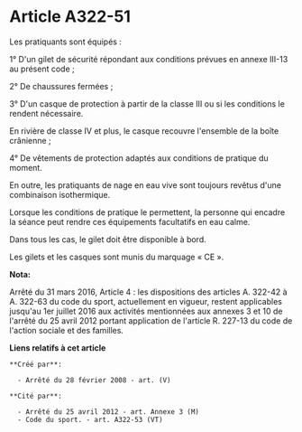 # Article A322-51

Les pratiquants sont équipés :

1° D'un gilet de sécurité répondant aux conditions prévues en annexe III-13 au présent code ;

2° De chaussures fermées ;

3° D'un casque de protection à partir de la classe III ou si les conditions le rendent nécessaire.

En rivière de classe IV et plus, le casque recouvre l'ensemble de la boîte crânienne ;

4° De vêtements de protection adaptés aux conditions de pratique du moment.

En outre, les pratiquants de nage en eau vive sont toujours revêtus d'une combinaison isothermique.

Lorsque les conditions de pratique le permettent, la personne qui encadre la séance peut rendre ces équipements facultatifs
en eau calme.

Dans tous les cas, le gilet doit être disponible à bord.

Les gilets et les casques sont munis du marquage « CE ».

**Nota:**

Arrêté du 31 mars 2016, Article 4 :  les dispositions des articles A. 322-42 à A. 322-63 du code du sport, actuellement en
vigueur, restent applicables jusqu'au 1er juillet 2016 aux activités mentionnées aux annexes 3 et 10 de l'arrêté du 25 avril
2012 portant application de l'article R. 227-13 du code de l'action sociale et des familles.

**Liens relatifs à cet article**

	**Créé par**:

	  - Arrêté du 28 février 2008 - art. (V)

	**Cité par**:

	  - Arrêté du 25 avril 2012 - art. Annexe 3 (M)
	  - Code du sport. - art. A322-53 (VT)

